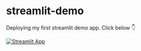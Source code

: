 # streamlit-demo
Deploying my first streamlit demo app. Click below 👇

[![Streamlit App](https://static.streamlit.io/badges/streamlit_badge_black_white.svg)](https://share.streamlit.io/shruagarwal/streamlit-demo/main)
